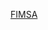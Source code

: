 ---
---

[FIMSA](https://www.cisa.gov/topics/cyber-threats-and-advisories/federal-information-security-modernization-act)
